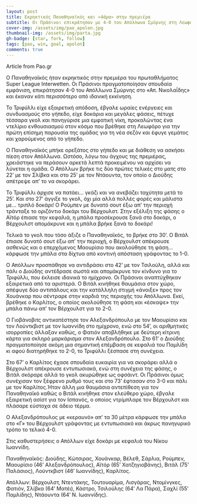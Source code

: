 ```yaml
---
layout: post
title: Εκρηκτικός Παναθηναϊκός και «4άρα» στην πρεμιέρα
subtitle: Οι Πράσινοι επικράτησαν με 4-0 του Απόλλωνα Σμύρνης στη Λεωφόρο
cover-img: /assets/img/pao_apolon.jpg
thumbnail-img: /assets/img/parta.jpg   
gh-badge: [star, fork, follow]
tags: [pao, win, goal, apolon]
comments: true
---
```

Article from Pao.gr 

Ο Παναθηναϊκός ήταν εκρηκτικός στην πρεμιέρα του πρωταθλήματος Super League Interwetten. Οι Πράσινοι πραγματοποίησαν σπουδαία εμφάνιση, επικράτησαν 4-0 του Απόλλωνα Σμύρνης στο «Απ. Νικολαΐδης» και έκαναν κάτι περισσότερο από ιδανική εκκίνηση.

Το Τριφύλλι είχε εξαιρετική απόδοση, έβγαλε ωραίες ενέργειες και συνδυασμούς στο γήπεδο, είχε δοκάρια και μεγάλες φάσεις, πέτυχε τέσσαρα γκολ και πανηγύρισε μια εμφατική νίκη, προκαλώντας ένα ντελίριο ενθουσιασμού στον κόσμο που βρέθηκε στη Λεωφόρο για την πρώτη επίσημη παρουσία της ομάδας για τη νέα σεζόν και έφυγε γεμάτος και χαρούμενος από το γήπεδο. 

Ο Παναθηναϊκός μπήκε ορεξάτος στο γήπεδο και με διάθεση να ασκήσει πίεση στον Απόλλωνα. Ωστόσο, λόγω του άγχους της πρεμιέρας, χρειάστηκε να περάσουν αρκετά λεπτά προκειμένου να αρχίσει να λύνεται η ομάδα. Ο Απόλλων βρήκε τις δύο πρώτες τελικές στο ματς στο 22’ με τον Σλίβκα και στο 25’ με τον Ντάουντα, τον οποίο ο Διούδης απέτρεψε απ’ το να σκοράρει.

Το Τριφύλλι άρχισε να πατάει… γκάζι και να ανεβάζει ταχύτητα μετά το 25’. Και στο 27’ άγγιξε το γκολ, όχι μία αλλά πολλές φορές και μάλιστα με… τριπλό δοκάρι! Ο Ρούμπεν με δυνατό σουτ έξω απ’ την περιοχή τράνταξε το οριζόντιο δοκάρι του Βέρχουλστ. Στην εξέλιξη της φάσης ο Αϊτόρ έπιασε την κεφαλιά, η μπάλα προσέκρουσε ξανά στο δοκάρι, ο Βέρχουλστ απομάκρυνε και η μπάλα βρήκε ξανά το δοκάρι!

Τελικά το γκολ που τόσο άξιζε ο Παναθηναϊκός, το βρήκε στο 30’. Ο Βιτάλ έπιασε δυνατό σουτ έξω απ’ την περιοχή, ο Βέρχουλστ απέκρουσε ασθενώς και ο επερχόμενος Μαουρίσιο που ακολούθησε τη φάση… κάρφωσε την μπάλα στα δίχτυα από κοντινή απόσταση γράφοντας το 1-0.

Ο Απόλλων προσπάθησε να αντιδράσει στο 42’ με τον Τσιλούλη, αλλά και πάλι ο Διούδης αντέδρασε σωστά και απομάκρυνε τον κίνδυνο για το Τριφύλλι, που έκλεισε ιδανικά το ημίχρονο. Οι Πράσινοι αναπτύχθηκαν εξαιρετικά από τα αριστερά. Ο Βιτάλ κινήθηκε θαυμάσια στον χώρο, απέφυγε δύο αντιπάλους και την κατάλληλη στιγμή «άνοιξε» προς τον Χουάνκαρ που σέντραρε στην καρδιά της περιοχής του Απόλλωνα. Εκεί, βρέθηκε ο Καρλίτος, ο οποίος ακολούθησε τη φάση και «έσκαψε» την μπάλα πάνω απ’ τον Βέρχουλστ για το 2-0.

Ο Γιοβάνοβιτς αντικατέστησε τον Αλεξανδρόπουλο με τον Μαουρίσιο και τον Λούντκβιστ με τον Ιωαννίδη στο ημίχρονο, ενώ στο 54’, οι αριθμητικές ισορροπίες άλλαξαν καθώς, ο Φατιόν αποβλήθηκε με δεύτερη κίτρινη κάρτα για σκληρό μαρκάρισμα στον Αλεξανδρόπουλο. Στο 61’ ο Διούδης πραγματοποίησε ακόμη μια σημαντική επέμβαση σε κεφαλιά του Παμλίδη κι αφού διατηρήθηκε το 2-0, το Τριφύλλι ξέσπασε στη συνέχεια.

Στο 67’ ο Καρλίτος έχασε σπουδαία ευκαιρία για να σκοράρει αλλά ο Βέρχουλστ απέκρουσε εντυπωσιακά, ενώ στη συνέχεια της φάσης, ο Βιτάλ σκόραρε αλλά το γκολ ακυρώθηκε ως οφσάιντ. Οι Πράσινοι όμως συνέχισαν τον ξέφρενο ρυθμό τους και στο 73’ έφτασαν στο 3-0 και πάλι με τον Καρλίτος.Ήταν άλλη μια θαυμάσια αντεπίθεση για τον Παναθηναϊκό καθώς ο Βιτάλ κινήθηκε στον ελεύθερο χώρο, έβγαλε εξαιρετική ασίστ για τον Ισπανός, ο οποίος ντρίμπλαρε τον Βέρχουλστ και πλάσαρε εύστοχα σε άδειο τέρμα.

Ο Αλεξανδρόπουλος με «κεραυνό» απ’ τα 30 μέτρα κάρφωσε την μπάλα στο «Γ» του Βέρχουλστ γράφοντας με εντυπωσιακό και άκρως πανηγυρικό τρόπο το τελικό 4-0.

Στις καθυστερήσεις ο Απόλλων είχε δοκάρι με κεφαλιά του Νίκου Ιωαννίδη.

Παναθηναϊκός: Διούδης, Κώτσιρας, Χουάνκαρ, Βέλεθ, Σάρλια, Ρούμπεν, Μαουρίσιο (46’ Αλεξανδρόπουλος), Αϊτόρ (65’ Χατζηγιοβάνης), Βιτάλ (75’ Παλάσιος), Λούντκβιστ (46’ Ιωαννίδης), Καρλίτος.

Απόλλων: Βέρχουλστ, Ντεντάκης, Τουτουαρίμα, Λισγάρας, Ντομίνγκες, Φατιόν, Σλίβκα (64’ Ματέι), Κάστρο, Τσιλούλης (64’ Λα Πάρα), Σαχλί (55’ Παμλίδης), Ντάουντα (64’ Ν. Ιωαννίδης).
